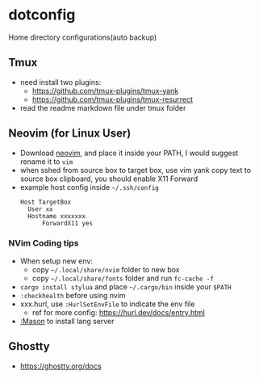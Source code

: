 # dotconfig

Home directory configurations(auto backup)
## Tmux

- need install two plugins:
  - https://github.com/tmux-plugins/tmux-yank
  - https://github.com/tmux-plugins/tmux-resurrect
- read the readme markdown file under tmux folder

## Neovim (for Linux User)

- Download [neovim](https://github.com/neovim/neovim/wiki/Installing-Neovim), and place it inside your PATH, I would suggest rename it to `vim`
- when sshed from source box to target box, use vim yank copy text to source box clipboard, you should enable X11 Forward
- example host config inside `~/.ssh/config`
  ```
  Host TargetBox
  	User xx
  	Hostname xxxxxxx
      	ForwardX11 yes
  ```

### NVim Coding tips

- When setup new env: 
    - copy `~/.local/share/nvim` folder to new box 
    - copy `~/.local/share/fonts` folder and run `fc-cache -f`
- `cargo install stylua` and place `~/.cargo/bin` inside your `$PATH`
- `:checkhealth` before using nvim
- xxx.hurl, use `:HurlSetEnvFile` to indicate the env file
    - ref for more config: https://hurl.dev/docs/entry.html
- [:Mason](https://github.com/williamboman/mason.nvim) to install lang server


## Ghostty

- https://ghostty.org/docs

